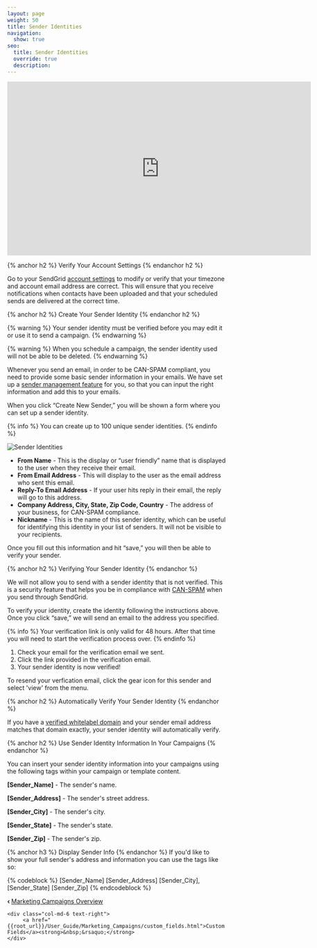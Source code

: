 ```yaml
---
layout: page
weight: 50
title: Sender Identities
navigation:
  show: true
seo:
  title: Sender Identities
  override: true
  description:
---
```


<iframe src="https://player.vimeo.com/video/120703745" width="700" height="400" frameborder="0" webkitallowfullscreen mozallowfullscreen allowfullscreen></iframe>

{% anchor h2 %}
Verify Your Account Settings
{% endanchor h2 %}

Go to your SendGrid [account settings]({{site.app_url}}/user/account) to modify or verify that your timezone and account email address are correct. This will ensure that you receive notifications when contacts have been uploaded and that your scheduled sends are delivered at the correct time.

{% anchor h2 %}
Create Your Sender Identity
{% endanchor h2 %}

{% warning %}
Your sender identity must be verified before you may edit it or use it to send a campaign.
{% endwarning %}

{% warning %}
When you schedule a campaign, the sender identity used will not be able to be deleted.
{% endwarning %}

Whenever you send an email, in order to be CAN-SPAM compliant, you need to provide some basic sender information in your
emails. We have set up a [sender management feature]({{site.marketing_campaigns_url}}/senders) for you,
so that you can input the right information and add this to your emails.

When you click “Create New Sender,” you will be shown a form where you can set up a sender identity.

{% info %}
You can create up to 100 unique sender identities.
{% endinfo %}

![]({{root_url}}/images/sender_identity_1.png "Sender Identities")

* **From Name** - This is the display or “user friendly” name that is displayed to the user when they receive their email.
* **From Email Address** - This will display to the user as the email address who sent this email.
* **Reply-To Email Address** - If your user hits reply in their email, the reply will go to this address.
* **Company Address, City, State, Zip Code, Country** - The address of your business, for CAN-SPAM compliance.
* **Nickname** - This is the name of this sender identity, which can be useful for identifying this identity in your list of senders. It will not be visible to your recipients.

Once you fill out this information and hit “save,” you will then be able to verify your sender.

{% anchor h2 %}
Verifying Your Sender Identity
{% endanchor %}

We will not allow you to send with a sender identity that is not verified. This is a security feature that helps you be in compliance with [CAN-SPAM](http://www.business.ftc.gov/documents/bus61-can-spam-act-compliance-guide-business) when you send through SendGrid.

To verify your identity, create the identity following the instructions above. Once you click “save,” we will send an email to the address you specified.

{% info %}
Your verification link is only valid for 48 hours. After that time you will need to start the verification process over.
{% endinfo %}

1. Check your email for the verification email we sent.
2. Click the link provided in the verification email.
3. Your sender identity is now verified!

To resend your verfication email, click the gear icon for this sender and select 'view' from the menu.

{% anchor h2 %}
Automatically Verify Your Sender Identity
{% endanchor %}

If you have a [verified whitelabel domain]({{root_url}}/User_Guide/Settings/Whitelabel/index.html) and your sender email address matches that domain exactly, your sender identity will automatically verify.

{% anchor h2 %}
Use Sender Identity Information In Your Campaigns
{% endanchor %}

You can insert your sender identity information into your campaigns using the following tags within your campaign or template content.

**[Sender_Name]** - The sender's name.

**[Sender_Address]** - The sender's street address.

**[Sender_City]** - The sender's city.

**[Sender_State]** - The sender's state.

**[Sender_Zip]** - The sender's zip.

{% anchor h3 %}
Display Sender Info
{% endanchor %}
If you'd like to show your full sender's address and information you can use the tags like so:

{% codeblock %}
[Sender_Name]
[Sender_Address]
[Sender_City], [Sender_State] [Sender_Zip]
{% endcodeblock %}

<div class="row">
    <div class="col-md-6 text-left">
        <strong>&lsaquo;&nbsp;</strong><a href="{{root_url}}/User_Guide/Marketing_Campaigns/index.html">Marketing Campaigns Overview</a>
    </div>

    <div class="col-md-6 text-right">
         <a href="{{root_url}}/User_Guide/Marketing_Campaigns/custom_fields.html">Custom Fields</a><strong>&nbsp;&rsaquo;</strong>
    </div>
</div>
